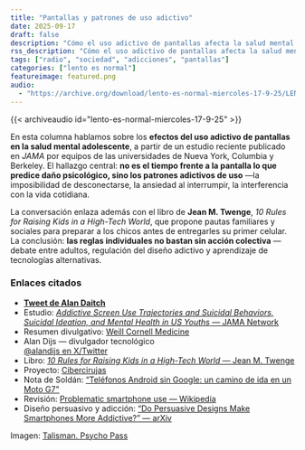 ```yaml
---
title: "Pantallas y patrones de uso adictivo"
date: 2025-09-17
draft: false
description: "Cómo el uso adictivo de pantallas afecta la salud mental y nuestra capacidad de decidir."
rss_description: "Cómo el uso adictivo de pantallas afecta la salud mental y nuestra capacidad de decidir."
tags: ["radio", "sociedad", "adicciones", "pantallas"]
categories: ["lento es normal"]
featureimage: featured.png
audio:
  - "https://archive.org/download/lento-es-normal-miercoles-17-9-25/LENTO_ES_NORMAL-MIERCOLES-17-9-25.mp3"
---
```


{{< archiveaudio id="lento-es-normal-miercoles-17-9-25" >}}

En esta columna hablamos sobre los **efectos del uso adictivo de pantallas en la salud mental adolescente**, a partir de un estudio reciente publicado en *JAMA* por equipos de las universidades de Nueva York, Columbia y Berkeley. 
El hallazgo central: **no es el tiempo frente a la pantalla lo que predice daño psicológico, sino los patrones adictivos de uso** —la imposibilidad de desconectarse, la ansiedad al interrumpir, la interferencia con la vida cotidiana.

La conversación enlaza además con el libro de **Jean M. Twenge**, *10 Rules for Raising Kids in a High-Tech World*, que propone pautas familiares y sociales para preparar a los chicos antes de entregarles su primer celular.  
La conclusión: **las reglas individuales no bastan sin acción colectiva** —debate entre adultos, regulación del diseño adictivo y aprendizaje de tecnologías alternativas.
 
 <!--more -->
 
 ### Enlaces citados

- [**Tweet de Alan Daitch**](https://x.com/AlanDaitch/status/1937996000221692347)
- Estudio: [*Addictive Screen Use Trajectories and Suicidal Behaviors, Suicidal Ideation, and Mental Health in US Youths* — JAMA Network](https://jamanetwork.com/journals/jama/fullarticle/2835481)
- Resumen divulgativo: [Weill Cornell Medicine](https://news.weill.cornell.edu/news/2025/06/study-finds-addictive-screen-use-not-total-screen-time-linked-to-youth-suicide-risk)
- Alan Dijs — divulgador tecnológico  
  [@alandijs en X/Twitter](https://twitter.com/alandijs)
- Libro: [*10 Rules for Raising Kids in a High-Tech World* — Jean M. Twenge](https://www.jeantwenge.com/10-rules-for-raising-kids-in-a-high-tech-world/)
- Proyecto: [Cibercirujas](https://cibercirujas.org/)
- Nota de Soldán: [“Teléfonos Android sin Google: un camino de ida en un Moto G7"](https://www.421.news/telefonos-android-sin-google/)
- Revisión: [Problematic smartphone use — Wikipedia](https://en.wikipedia.org/wiki/Problematic_smartphone_use)
- Diseño persuasivo y adicción: [“Do Persuasive Designs Make Smartphones More Addictive?” — arXiv](https://arxiv.org/abs/2106.02604)

Imagen: [Talisman. Psycho Pass](https://static.fandomspot.com/images/12/11168/08-talisman-psycho-pass-anime.jpg)
